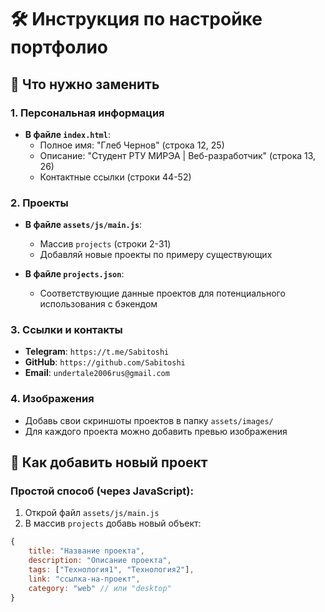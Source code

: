 # 🛠 Инструкция по настройке портфолио

## 📝 Что нужно заменить

### 1. Персональная информация
- **В файле `index.html`**:
  - Полное имя: "Глеб Чернов" (строка 12, 25)
  - Описание: "Студент РТУ МИРЭА | Веб-разработчик" (строка 13, 26)
  - Контактные ссылки (строки 44-52)

### 2. Проекты
- **В файле `assets/js/main.js`**:
  - Массив `projects` (строки 2-31)
  - Добавляй новые проекты по примеру существующих

- **В файле `projects.json`**:
  - Соответствующие данные проектов для потенциального использования с бэкендом

### 3. Ссылки и контакты
- **Telegram**: `https://t.me/Sabitoshi`
- **GitHub**: `https://github.com/Sabitoshi` 
- **Email**: `undertale2006rus@gmail.com`

### 4. Изображения
- Добавь свои скриншоты проектов в папку `assets/images/`
- Для каждого проекта можно добавить превью изображения

## 🚀 Как добавить новый проект

### Простой способ (через JavaScript):
1. Открой файл `assets/js/main.js`
2. В массив `projects` добавь новый объект:
```javascript
{
    title: "Название проекта",
    description: "Описание проекта",
    tags: ["Технология1", "Технология2"],
    link: "ссылка-на-проект",
    category: "web" // или "desktop"
}